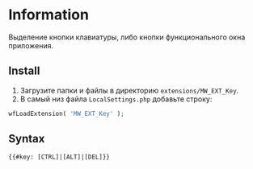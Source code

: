 # Information

Выделение кнопки клавиатуры, либо кнопки функционального окна приложения.

## Install

1. Загрузите папки и файлы в директорию `extensions/MW_EXT_Key`.
2. В самый низ файла `LocalSettings.php` добавьте строку:

```php
wfLoadExtension( 'MW_EXT_Key' );
```

## Syntax

```html
{{#key: [CTRL]|[ALT]|[DEL]}}
```
